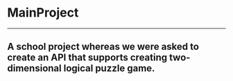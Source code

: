 # MainProject
---------------------------------------
A school project whereas we were asked to create an API that supports creating two-dimensional logical puzzle game.
---------------------------------------
